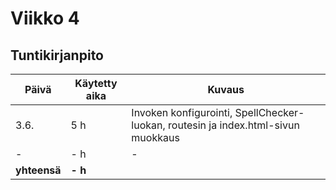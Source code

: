 # Viikko 4

## Tuntikirjanpito 
| **Päivä** | **Käytetty aika** | **Kuvaus** |
| ----------| ----------------- | ---------- |
| 3.6.| 5 h | Invoken konfigurointi, SpellChecker-luokan, routesin ja index.html-sivun muokkaus |
| - | - h | - |
| **yhteensä** | **- h** |
